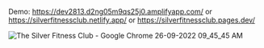 Demo: https://dev2813.d2ng05m9qs25j0.amplifyapp.com/ 
or 
https://silverfitnessclub.netlify.app/ 
or 
https://silverfitnessclub.pages.dev/

![The Silver Fitness Club - Google Chrome 26-09-2022 09_45_45 AM](https://user-images.githubusercontent.com/51430350/192192723-39d1db7f-ea62-4787-bd1d-cb207127e2a7.png)
